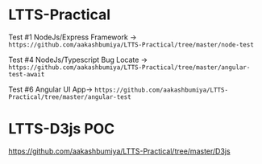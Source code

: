 # LTTS-Practical

Test #1 NodeJs/Express Framework -> `https://github.com/aakashbumiya/LTTS-Practical/tree/master/node-test`

Test #4 NodeJs/Typescript Bug Locate -> `https://github.com/aakashbumiya/LTTS-Practical/tree/master/angular-test-await` 

Test #6 Angular UI App-> `https://github.com/aakashbumiya/LTTS-Practical/tree/master/angular-test`


# LTTS-D3js POC

https://github.com/aakashbumiya/LTTS-Practical/tree/master/D3js
